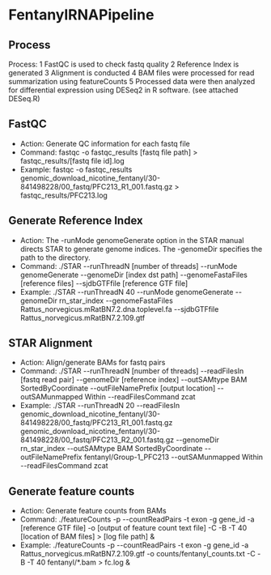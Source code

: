 # FentanylRNAPipeline

## Process
Process:
1 FastQC is used to check fastq quality
2 Reference Index is generated 
3 Alignment is conducted
4 BAM files were processed for read summarization using featureCounts 
5 Processed data were then analyzed for differential expression using DESeq2 in R software. (see attached DESeq.R)

## FastQC
* Action: Generate QC information for each fastq file
* Command: fastqc -o fastqc_results [fastq file path] > fastqc_results/[fastq file id].log
* Example: fastqc -o fastqc_results genomic_download_nicotine_fentanyl/30-841498228/00_fastq/PFC213_R1_001.fastq.gz > fastqc_results/PFC213.log

## Generate Reference Index
* Action: The -runMode genomeGenerate option in the STAR manual directs STAR to generate genome indices. The -genomeDir specifies the path to the directory.
* Command: ./STAR --runThreadN [number of threads] --runMode genomeGenerate --genomeDir [index dst path] --genomeFastaFiles [reference files] --sjdbGTFfile [reference GTF file] 
* Example: ./STAR --runThreadN 40 --runMode genomeGenerate --genomeDir rn_star_index --genomeFastaFiles Rattus_norvegicus.mRatBN7.2.dna.toplevel.fa --sjdbGTFfile Rattus_norvegicus.mRatBN7.2.109.gtf

## STAR Alignment
* Action: Align/generate BAMs for fastq pairs
* Command: ./STAR --runThreadN [number of threads] --readFilesIn [fastq read pair] --genomeDir [reference index] --outSAMtype BAM SortedByCoordinate --outFileNamePrefix [output location] --outSAMunmapped Within --readFilesCommand zcat
* Example: ./STAR --runThreadN 20 --readFilesIn genomic_download_nicotine_fentanyl/30-841498228/00_fastq/PFC213_R1_001.fastq.gz genomic_download_nicotine_fentanyl/30-841498228/00_fastq/PFC213_R2_001.fastq.gz --genomeDir rn_star_index --outSAMtype BAM SortedByCoordinate --outFileNamePrefix fentanyl/Group-1_PFC213 --outSAMunmapped Within --readFilesCommand zcat

## Generate feature counts
* Action: Generate feature counts from BAMs
* Command: ./featureCounts -p --countReadPairs -t exon -g gene_id -a [reference GTF file] -o [output of feature count text file] -C -B -T 40 [location of BAM files] > [log file path] &
* Example: ./featureCounts -p --countReadPairs -t exon -g gene_id -a Rattus_norvegicus.mRatBN7.2.109.gtf -o counts/fentanyl_counts.txt -C -B -T 40 fentanyl/*.bam > fc.log &
